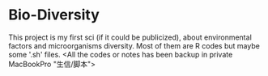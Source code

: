 # Bio-Diversity
This project is my first sci (if it could be publicized), about environmental factors and microorganisms diversity. Most of them are R codes but maybe some '.sh' files. &lt;All the codes or notes has been backup in private MacBookPro "生信/脚本">

